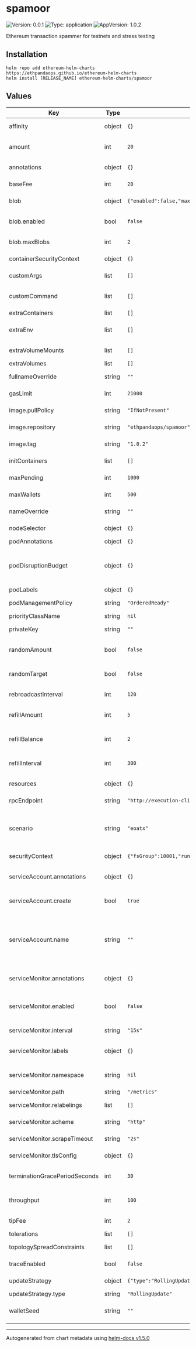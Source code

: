 # spamoor

![Version: 0.0.1](https://img.shields.io/badge/Version-0.0.1-informational?style=flat-square) ![Type: application](https://img.shields.io/badge/Type-application-informational?style=flat-square) ![AppVersion: 1.0.2](https://img.shields.io/badge/AppVersion-1.0.2-informational?style=flat-square)

Ethereum transaction spammer for testnets and stress testing

## Installation

```console
helm repo add ethereum-helm-charts https://ethpandaops.github.io/ethereum-helm-charts
helm install [RELEASE_NAME] ethereum-helm-charts/spamoor
```

## Values

| Key | Type | Default | Description |
|-----|------|---------|-------------|
| affinity | object | `{}` | Affinity configuration for pods |
| amount | int | `20` | Transaction amount per transaction (in gwei) |
| annotations | object | `{}` | Annotations for the StatefulSet |
| baseFee | int | `20` | Base fee per gas (in gwei) |
| blob | object | `{"enabled":false,"maxBlobs":2}` | Blob specific settings |
| blob.enabled | bool | `false` | Whether to use blob transactions (only for blob scenarios) |
| blob.maxBlobs | int | `2` | Maximum number of blobs per transaction |
| containerSecurityContext | object | `{}` | The security context for containers |
| customArgs | list | `[]` | Custom args for the spamoor container |
| customCommand | list | `[]` | Command replacement for the spamoor container |
| extraContainers | list | `[]` | Additional containers |
| extraEnv | list | `[]` | Additional environment variables |
| extraVolumeMounts | list | `[]` | Additional volume mounts |
| extraVolumes | list | `[]` | Additional volumes |
| fullnameOverride | string | `""` | Overrides the chart's computed fullname |
| gasLimit | int | `21000` | Gas limit for transactions |
| image.pullPolicy | string | `"IfNotPresent"` | spamoor container pull policy |
| image.repository | string | `"ethpandaops/spamoor"` | spamoor container image repository |
| image.tag | string | `"1.0.2"` | spamoor container image tag |
| initContainers | list | `[]` | Additional init containers |
| maxPending | int | `1000` | Maximum number of pending transactions |
| maxWallets | int | `500` | Maximum number of child wallets to use |
| nameOverride | string | `""` | Overrides the chart's name |
| nodeSelector | object | `{}` | Node selector for pods |
| podAnnotations | object | `{}` | Pod annotations |
| podDisruptionBudget | object | `{}` | Define the PodDisruptionBudget spec If not set then a PodDisruptionBudget will not be created |
| podLabels | object | `{}` | Pod labels |
| podManagementPolicy | string | `"OrderedReady"` | Pod management policy |
| priorityClassName | string | `nil` | Pod priority class |
| privateKey | string | `""` | Required private key for the main wallet |
| randomAmount | bool | `false` | Whether to use random transaction amounts |
| randomTarget | bool | `false` | Whether to use random target addresses |
| rebroadcastInterval | int | `120` | Rebroadcast interval in seconds |
| refillAmount | int | `5` | Amount of ETH to fund/refill each child wallet |
| refillBalance | int | `2` | Minimum balance before refilling a child wallet |
| refillInterval | int | `300` | Interval for child wallet balance check (in seconds) |
| resources | object | `{}` | Resource requests and limits |
| rpcEndpoint | string | `"http://execution-client:8545"` | RPC endpoint to use for transactions |
| scenario | string | `"eoatx"` | Spamoor scenario to use (options: eoatx, erctx, deploytx, deploy-destruct, blobs, gasburnertx) |
| securityContext | object | `{"fsGroup":10001,"runAsGroup":10001,"runAsNonRoot":true,"runAsUser":10001}` | The security context for pods |
| serviceAccount.annotations | object | `{}` | Annotations to add to the service account |
| serviceAccount.create | bool | `true` | Specifies whether a service account should be created |
| serviceAccount.name | string | `""` | The name of the service account to use. If not set and create is true, a name is generated using the fullname template |
| serviceMonitor.annotations | object | `{}` | Additional ServiceMonitor annotations |
| serviceMonitor.enabled | bool | `false` | If true, a ServiceMonitor CRD is created for a prometheus operator |
| serviceMonitor.interval | string | `"15s"` | ServiceMonitor scrape interval |
| serviceMonitor.labels | object | `{}` | Additional ServiceMonitor labels |
| serviceMonitor.namespace | string | `nil` | Alternative namespace for ServiceMonitor |
| serviceMonitor.path | string | `"/metrics"` | Path to scrape |
| serviceMonitor.relabelings | list | `[]` | ServiceMonitor relabelings |
| serviceMonitor.scheme | string | `"http"` | ServiceMonitor scheme |
| serviceMonitor.scrapeTimeout | string | `"2s"` | ServiceMonitor scrape timeout |
| serviceMonitor.tlsConfig | object | `{}` | ServiceMonitor TLS configuration |
| terminationGracePeriodSeconds | int | `30` | How long to wait until the pod is forcefully terminated |
| throughput | int | `100` | Number of transactions to send per second |
| tipFee | int | `2` | Tip fee per gas (in gwei) |
| tolerations | list | `[]` | Tolerations for pods |
| topologySpreadConstraints | list | `[]` | Topology Spread Constraints for pods |
| traceEnabled | bool | `false` | Enables tracing output for debugging |
| updateStrategy | object | `{"type":"RollingUpdate"}` | Update strategy for the Statefulset |
| updateStrategy.type | string | `"RollingUpdate"` | Update strategy type |
| walletSeed | string | `""` | Child wallet seed for generating multiple transaction wallets |

----------------------------------------------
Autogenerated from chart metadata using [helm-docs v1.5.0](https://github.com/norwoodj/helm-docs/releases/v1.5.0)